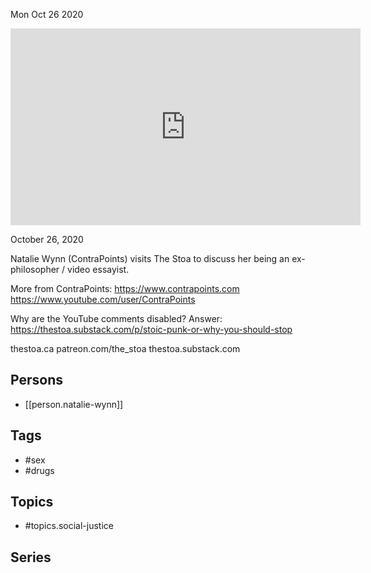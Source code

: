 



Mon Oct 26 2020

<iframe width="560" height="315" src="https://www.youtube.com/embed/N4MuJDOUO_0" title="Sex, Drugs, and Social Justice w/ Natalie Wynn (ContraPoints)" frameborder="0" allow="accelerometer; autoplay; clipboard-write; encrypted-media; gyroscope; picture-in-picture" allowfullscreen ></iframe>

October 26, 2020

Natalie Wynn (ContraPoints) visits The Stoa to discuss her being an ex-philosopher / video essayist.

More from ContraPoints:
https://www.contrapoints.com
https://www.youtube.com/user/ContraPoints

Why are the YouTube comments disabled? Answer: https://thestoa.substack.com/p/stoic-punk-or-why-you-should-stop

thestoa.ca
patreon.com/the_stoa
thestoa.substack.com

## Persons

- [[person.natalie-wynn]]

## Tags

- #sex
- #drugs

## Topics

- #topics.social-justice

## Series



